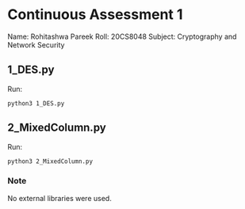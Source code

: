 # Continuous Assessment 1

Name: Rohitashwa Pareek
Roll: 20CS8048
Subject: Cryptography and Network Security

## 1_DES.py

Run:

`python3 1_DES.py`

## 2_MixedColumn.py

Run:

`python3 2_MixedColumn.py`

### Note

No external libraries were used.
